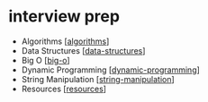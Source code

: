 # interview prep

- Algorithms [[algorithms]]
- Data Structures [[data-structures]]
- Big O [[big-o]]
- Dynamic Programming [[dynamic-programming]]
- String Manipulation [[string-manipulation]]
- Resources [[resources]]

[//begin]: # "Autogenerated link references for markdown compatibility"
[algorithms]: algorithms/algorithms.md "Algorithms"
[data-structures]: data-structures/data-structures.md "data-structures"
[big-o]: big-o/big-o.md "big-o"
[dynamic-programming]: dynamic-programming/dynamic-programming.md "dynamic-programming"
[string-manipulation]: string-manipulation/string-manipulation.md "string-manipulation"
[resources]: resources.md "resources"
[//end]: # "Autogenerated link references"
